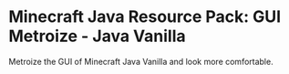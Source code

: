 # Minecraft Java Resource Pack: GUI Metroize - Java Vanilla

Metroize the GUI of Minecraft Java Vanilla and look more comfortable.
